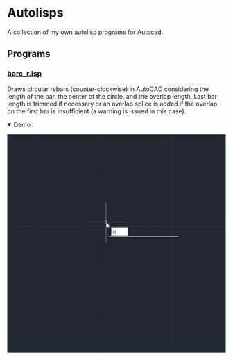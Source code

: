 # Autolisps

A collection of my own autolisp programs for Autocad.


## Programs


### [barc_r.lsp](/barc_r.lsp)

Draws circular rebars (counter-clockwise) in AutoCAD considering the length of the bar, the center of the circle, and the overlap length. Last bar length is trimmed if necessary or an overlap splice is added if the overlap on the first bar is insufficient (a warning is issued in this case).

<details open><summary>Demo</summary>

![](/imgs/barc_r.webp)

</details>
